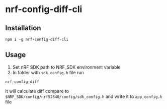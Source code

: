 # nrf-config-diff-cli

## Installation

```shell script
npm i -g nrf-config-diff-cli
```

## Usage

1. Set nRF SDK path to NRF_SDK environment variable
2. In folder with `sdk_config.h` file run

```shell script
nrf-config-diff
```

It will calculate diff compare to `$NRF_SDK/config/nrf52840/config/sdk_config.h` and write it to `app_config.h` file
